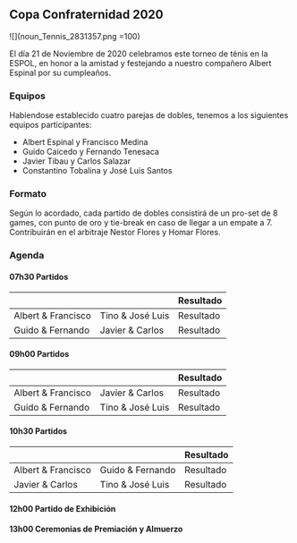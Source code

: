 ## Copa Confraternidad 2020

![](noun_Tennis_2831357.png =100)

El día 21 de Noviembre de 2020 celebramos este torneo de ténis en la ESPOL, en honor a la amistad y festejando a nuestro compañero Albert Espinal por su cumpleaños.

### Equipos

Habiendose establecido cuatro parejas de dobles, tenemos a los siguientes equipos participantes:

- Albert Espinal y Francisco Medina
- Guido Caicedo y Fernando Tenesaca
- Javier Tibau y Carlos Salazar
- Constantino Tobalina y José Luis Santos

### Formato

Según lo acordado, cada partido de dobles consistirá de un pro-set de 8 games, con punto de oro y tie-break en caso de llegar a un empate a 7. Contribuirán en el arbitraje Nestor Flores y Homar Flores.

### Agenda

#### 07h30 Partidos
|                    |                  | Resultado |
|--------------------|------------------|-----------|
| Albert & Francisco | Tino & José Luis | Resultado |
| Guido & Fernando   | Javier & Carlos  | Resultado |

#### 09h00 Partidos 
|                    |                  | Resultado |
|--------------------|------------------|-----------|
| Albert & Francisco | Javier & Carlos  | Resultado |
| Guido & Fernando   | Tino & José Luis | Resultado |

#### 10h30 Partidos 
|                    |                  | Resultado |
|--------------------|------------------|-----------|
| Albert & Francisco | Guido & Fernando | Resultado |
| Javier & Carlos    | Tino & José Luis | Resultado |

#### 12h00 Partido de Exhibición

#### 13h00 Ceremonias de Premiación y Almuerzo
